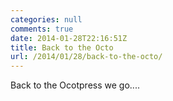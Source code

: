 ```yaml
---
categories: null
comments: true
date: 2014-01-28T22:16:51Z
title: Back to the Octo
url: /2014/01/28/back-to-the-octo/
---
```


Back to the Ocotpress we go....
